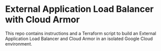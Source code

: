 # External Application Load Balancer with Cloud Armor

This repo contains instructions and a Terraform script to build an External Application Load Balancer and Cloud Armor in an isolated Google Cloud environment.

